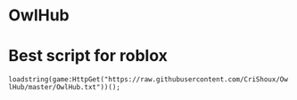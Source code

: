 # OwlHub
 
# Best script for roblox


`
loadstring(game:HttpGet("https://raw.githubusercontent.com/CriShoux/OwlHub/master/OwlHub.txt"))();
`
